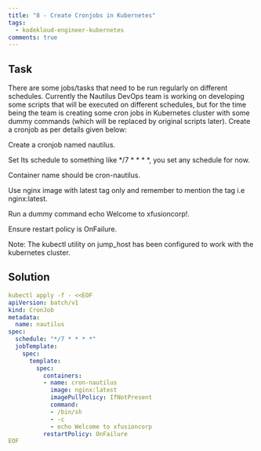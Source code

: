 ```yaml
---
title: "8 - Create Cronjobs in Kubernetes"
tags:
  - kodekloud-engineer-kubernetes
comments: true
---
```


## Task

There are some jobs/tasks that need to be run regularly on different schedules. Currently the Nautilus DevOps team is working on developing some scripts that will be executed on different schedules, but for the time being the team is creating some cron jobs in Kubernetes cluster with some dummy commands (which will be replaced by original scripts later). Create a cronjob as per details given below:

Create a cronjob named nautilus.


Set Its schedule to something like */7 * * * *, you set any schedule for now.


Container name should be cron-nautilus.


Use nginx image with latest tag only and remember to mention the tag i.e nginx:latest.


Run a dummy command echo Welcome to xfusioncorp!.


Ensure restart policy is OnFailure.


Note: The kubectl utility on jump_host has been configured to work with the kubernetes cluster.


## Solution

```yaml
kubectl apply -f - <<EOF
apiVersion: batch/v1
kind: CronJob
metadata:
  name: nautilus
spec:
  schedule: "*/7 * * * *"
  jobTemplate:
    spec:
      template:
        spec:
          containers:
          - name: cron-nautilus
            image: nginx:latest
            imagePullPolicy: IfNotPresent
            command:
            - /bin/sh
            - -c
            - echo Welcome to xfusioncorp
          restartPolicy: OnFailure
EOF
```
